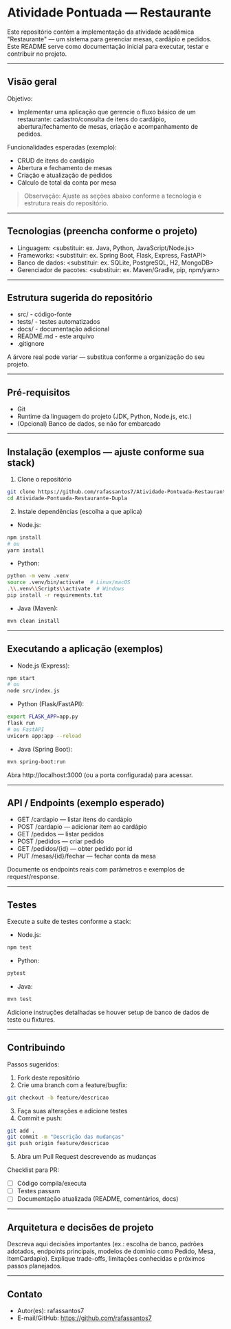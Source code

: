 # Atividade Pontuada — Restaurante

Este repositório contém a implementação da atividade acadêmica "Restaurante" — um sistema para gerenciar mesas, cardápio e pedidos. Este README serve como documentação inicial para executar, testar e contribuir no projeto.

---

## Visão geral

Objetivo:
- Implementar uma aplicação que gerencie o fluxo básico de um restaurante: cadastro/consulta de itens do cardápio, abertura/fechamento de mesas, criação e acompanhamento de pedidos.

Funcionalidades esperadas (exemplo):
- CRUD de itens do cardápio
- Abertura e fechamento de mesas
- Criação e atualização de pedidos
- Cálculo de total da conta por mesa

> Observação: Ajuste as seções abaixo conforme a tecnologia e estrutura reais do repositório.

---

## Tecnologias (preencha conforme o projeto)
- Linguagem: <substituir: ex. Java, Python, JavaScript/Node.js>
- Frameworks: <substituir: ex. Spring Boot, Flask, Express, FastAPI>
- Banco de dados: <substituir: ex. SQLite, PostgreSQL, H2, MongoDB>
- Gerenciador de pacotes: <substituir: ex. Maven/Gradle, pip, npm/yarn>

---

## Estrutura sugerida do repositório
- src/              - código-fonte
- tests/            - testes automatizados
- docs/             - documentação adicional
- README.md         - este arquivo
- .gitignore

A árvore real pode variar — substitua conforme a organização do seu projeto.

---

## Pré-requisitos

- Git
- Runtime da linguagem do projeto (JDK, Python, Node.js, etc.)
- (Opcional) Banco de dados, se não for embarcado

---

## Instalação (exemplos — ajuste conforme sua stack)

1) Clone o repositório
```bash
git clone https://github.com/rafassantos7/Atividade-Pontuada-Restaurante-Dupla.git
cd Atividade-Pontuada-Restaurante-Dupla
```

2) Instale dependências (escolha a que aplica)
- Node.js:
```bash
npm install
# ou
yarn install
```

- Python:
```bash
python -m venv .venv
source .venv/bin/activate  # Linux/macOS
.\\.venv\\Scripts\\activate  # Windows
pip install -r requirements.txt
```

- Java (Maven):
```bash
mvn clean install
```

---

## Executando a aplicação (exemplos)

- Node.js (Express):
```bash
npm start
# ou
node src/index.js
```

- Python (Flask/FastAPI):
```bash
export FLASK_APP=app.py
flask run
# ou FastAPI
uvicorn app:app --reload
```

- Java (Spring Boot):
```bash
mvn spring-boot:run
```

Abra http://localhost:3000 (ou a porta configurada) para acessar.

---

## API / Endpoints (exemplo esperado)

- GET /cardapio — listar itens do cardápio  
- POST /cardapio — adicionar item ao cardápio  
- GET /pedidos — listar pedidos  
- POST /pedidos — criar pedido  
- GET /pedidos/{id} — obter pedido por id  
- PUT /mesas/{id}/fechar — fechar conta da mesa

Documente os endpoints reais com parâmetros e exemplos de request/response.

---

## Testes

Execute a suíte de testes conforme a stack:
- Node.js:
```bash
npm test
```
- Python:
```bash
pytest
```
- Java:
```bash
mvn test
```

Adicione instruções detalhadas se houver setup de banco de dados de teste ou fixtures.

---

## Contribuindo

Passos sugeridos:
1. Fork deste repositório
2. Crie uma branch com a feature/bugfix:
```bash
git checkout -b feature/descricao
```
3. Faça suas alterações e adicione testes
4. Commit e push:
```bash
git add .
git commit -m "Descrição das mudanças"
git push origin feature/descricao
```
5. Abra um Pull Request descrevendo as mudanças

Checklist para PR:
- [ ] Código compila/executa
- [ ] Testes passam
- [ ] Documentação atualizada (README, comentários, docs)

---

## Arquitetura e decisões de projeto

Descreva aqui decisões importantes (ex.: escolha de banco, padrões adotados, endpoints principais, modelos de domínio como Pedido, Mesa, ItemCardapio). Explique trade-offs, limitações conhecidas e próximos passos planejados.

---

## Contato

- Autor(es): rafassantos7  
- E-mail/GitHub: https://github.com/rafassantos7
